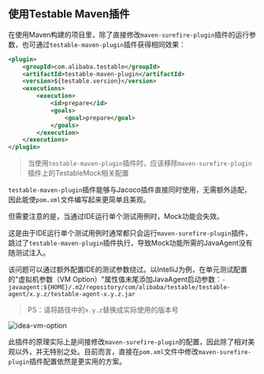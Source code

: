 使用Testable Maven插件
---

在使用Maven构建的项目里，除了直接修改`maven-surefire-plugin`插件的运行参数，也可通过`testable-maven-plugin`插件获得相同效果：

```xml
<plugin>
    <groupId>com.alibaba.testable</groupId>
    <artifactId>testable-maven-plugin</artifactId>
    <version>${testable.version}</version>
    <executions>
        <execution>
            <id>prepare</id>
            <goals>
                <goal>prepare</goal>
            </goals>
        </execution>
    </executions>
</plugin>
```

> 当使用`testable-maven-plugin`插件时，应该移除`maven-surefire-plugin`插件上的TestableMock相关配置

`testable-maven-plugin`插件能够与Jacoco插件直接同时使用，无需额外适配，因此能使`pom.xml`文件编写起来更简单且美观。

但需要注意的是，当通过IDE运行单个测试用例时，Mock功能会失效。

这是由于IDE运行单个测试用例时通常都只会运行`maven-surefire-plugin`插件，跳过了`testable-maven-plugin`插件执行，导致Mock功能所需的JavaAgent没有随测试注入。

该问题可以通过额外配置IDE的测试参数绕过。以IntelliJ为例，在单元测试配置的"虚拟机参数（VM Option）"属性值末尾添加JavaAgent启动参数：`-javaagent:${HOME}/.m2/repository/com/alibaba/testable/testable-agent/x.y.z/testable-agent-x.y.z.jar`

> PS：请将路径中的`x.y.z`替换成实际使用的版本号

![idea-vm-option](https://testable-code.oss-cn-beijing.aliyuncs.com/idea-vm-option.png)

此插件的原理实际上是间接修改`maven-surefire-plugin`的配置，因此除了相对美观以外，并无特别之处。目前而言，直接在`pom.xml`文件中修改`maven-surefire-plugin`插件配置依然是更实用的方案。
